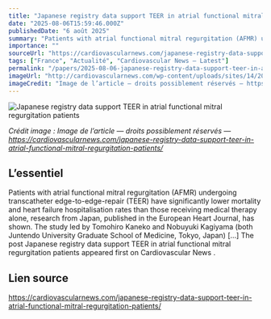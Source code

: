 ```yaml
---
title: "Japanese registry data support TEER in atrial functional mitral regurgitation patients"
date: "2025-08-06T15:59:46.000Z"
publishedDate: "6 août 2025"
summary: "Patients with atrial functional mitral regurgitation (AFMR) undergoing transcatheter edge-to-edge-repair (TEER) have significantly lower mortality and heart failure hospitalisation rates than those receiving medical therapy alone, research from Japan, published in the European Heart Journal, has shown. The study led by Tomohiro Kaneko and Nobuyuki Kagiyama (both Juntendo University Graduate School of Medicine, Tokyo, Japan) [&#8230;] The post Japanese registry data support TEER in atrial functional mitral regurgitation patients appeared first on Cardiovascular News ."
importance: ""
sourceUrl: "https://cardiovascularnews.com/japanese-registry-data-support-teer-in-atrial-functional-mitral-regurgitation-patients/"
tags: ["France", "Actualité", "Cardiovascular News — Latest"]
permalink: "/papers/2025-08-06-japanese-registry-data-support-teer-in-atrial-functional-mitral-regurgitation-patients"
imageUrl: "http://cardiovascularnews.com/wp-content/uploads/sites/14/2024/01/Medical-students-1024x768-1.jpeg"
imageCredit: "Image de l’article — droits possiblement réservés — https://cardiovascularnews.com/japanese-registry-data-support-teer-in-atrial-functional-mitral-regurgitation-patients/"
---
```


![Japanese registry data support TEER in atrial functional mitral regurgitation patients](http://cardiovascularnews.com/wp-content/uploads/sites/14/2024/01/Medical-students-1024x768-1.jpeg)

*Crédit image : Image de l’article — droits possiblement réservés — https://cardiovascularnews.com/japanese-registry-data-support-teer-in-atrial-functional-mitral-regurgitation-patients/*

## L’essentiel

Patients with atrial functional mitral regurgitation (AFMR) undergoing transcatheter edge-to-edge-repair (TEER) have significantly lower mortality and heart failure hospitalisation rates than those receiving medical therapy alone, research from Japan, published in the European Heart Journal, has shown. The study led by Tomohiro Kaneko and Nobuyuki Kagiyama (both Juntendo University Graduate School of Medicine, Tokyo, Japan) [&#8230;] The post Japanese registry data support TEER in atrial functional mitral regurgitation patients appeared first on Cardiovascular News .

## Lien source

https://cardiovascularnews.com/japanese-registry-data-support-teer-in-atrial-functional-mitral-regurgitation-patients/
